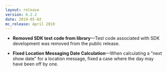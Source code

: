 ```yaml
---
layout: release
version: 6.2.2
date: 2019-05-02
mc_release: April 2019
---
```

* **Removed SDK test code from library**—Test code associated with SDK development was removed from the public release.

* **Fixed Location Messaging Date Calculation**—When calculating a "next show date" for a location message, fixed a case where the day may have been off by one.